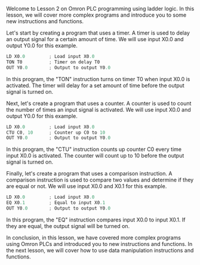 Welcome to Lesson 2 on Omron PLC programming using ladder logic. In this lesson, we will cover more complex programs and introduce you to some new instructions and functions.

Let's start by creating a program that uses a timer. A timer is used to delay an output signal for a certain amount of time. We will use input X0.0 and output Y0.0 for this example.
```c
LD X0.0         ; Load input X0.0
TON T0          ; Timer on delay T0
OUT Y0.0        ; Output to output Y0.0
```
In this program, the "TON" instruction turns on timer T0 when input X0.0 is activated. The timer will delay for a set amount of time before the output signal is turned on.

Next, let's create a program that uses a counter. A counter is used to count the number of times an input signal is activated. We will use input X0.0 and output Y0.0 for this example.
```c
LD X0.0         ; Load input X0.0
CTU C0, 10      ; Counter up C0 to 10
OUT Y0.0        ; Output to output Y0.0
```
In this program, the "CTU" instruction counts up counter C0 every time input X0.0 is activated. The counter will count up to 10 before the output signal is turned on.

Finally, let's create a program that uses a comparison instruction. A comparison instruction is used to compare two values and determine if they are equal or not. We will use input X0.0 and X0.1 for this example.
```c
LD X0.0         ; Load input X0.0
EQ X0.1         ; Equal to input X0.1
OUT Y0.0        ; Output to output Y0.0
```
In this program, the "EQ" instruction compares input X0.0 to input X0.1. If they are equal, the output signal will be turned on.

In conclusion, in this lesson, we have covered more complex programs using Omron PLCs and introduced you to new instructions and functions. In the next lesson, we will cover how to use data manipulation instructions and functions.
